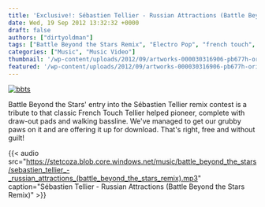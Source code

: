 ```yaml
---
title: 'Exclusive!: Sébastien Tellier - Russian Attractions (Battle Beyond the Stars Remix)'
date: Wed, 19 Sep 2012 13:32:32 +0000
draft: false
authors: ["dirtyoldman"]
tags: ["Battle Beyond the Stars Remix", "Electro Pop", "french touch", "Official Music Video", "Russian Attractions", "Sébastien Tellier", "south africa"]
categories: ["Music", "Music Video"]
thumbnail: '/wp-content/uploads/2012/09/artworks-000030316906-pb677h-original-150x150.jpg'
featured: '/wp-content/uploads/2012/09/artworks-000030316906-pb677h-original-304x190.jpg'
---
```


[![](/wp-content/uploads/2012/09/artworks-000030316906-pb677h-original.jpg "bbts")](/2012/09/19/exclusive-sebastien-tellier-russian-attractions-battle-beyond-the-stars-remix/artworks-000030316906-pb677h-original/)

Battle Beyond the Stars' entry into the Sébastien Tellier remix contest is a tribute to that classic French Touch Tellier helped pioneer, complete with draw-out pads and walking bassline. We've managed to get our grubby paws on it and are offering it up for download. That's right, free and without guilt!

{{< audio
    src="https://stetcoza.blob.core.windows.net/music/battle_beyond_the_stars/sebastien_tellier_-_russian_attractions_(battle_beyond_the_stars_remix).mp3"
    caption="Sébastien Tellier - Russian Attractions (Battle Beyond the Stars Remix)" >}}
